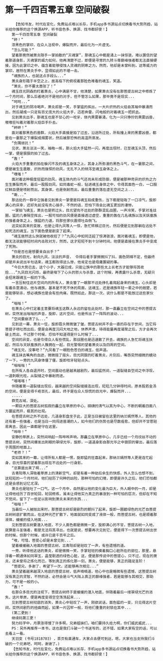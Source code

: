 # 第一千四百零五章 空间破裂
        【告知书友，时代在变化，免费站点难以长存，手机app多书源站点切换看书大势所趋，站长给你推荐的这个换源APP，听书音色多、换源、找书都好使！】
       第一千四百零五章 空间破裂
       “砰！”
       漆黑色的掌印，在众人注视中，爆裂而开，最后化为一片虚无。
       “怎么可能？”
       望着那竟然被萧炎随手一掌拍散的“灭魂掌”，那魂玉心中都是涌上一抹惊骇，难以置信的望着那道身影，灭魂掌的威力如何，他再清楚不过，即便是寻常的九转斗尊巅峰强者都无法直接硬接，因为此掌印之中，蕴含着能够侵蚀人灵魂的阴寒之力，然而，他却是未曾料到，这等威力的掌印，居然在萧炎手中，显得如此的不堪一击。
       “魂族的人，也就这点手段么...”
       萧炎身形踏于半空之上，居高临下的俯视着那脸色难看的魂玉，笑道。
       “萧炎，你不要太嚣张了！”
       魂玉目光阴森的盯着萧炎，心中满是不甘，他清楚，如果萧炎没有在那菩提古树之中修炼了一个月时间，那么后者绝对不是他的对手，但不管怎么如果，那毕竟不是现实...
       “呵呵...”
       对于魂玉的阴冷喝声，萧炎却是一笑，手掌猛的挥出，一大片炽热的火焰自其袖中暴涌而出，然后凝成一只足有百丈庞大的火焰大手，迅若奔雷，闪电般的对着魂玉一把抓去。
       见到萧炎出手，那魂玉也是不甘心的一咬牙，体内黑雾暴涌，化为一只只狰狞的黑雾凶兽，嗷嗷狂叫着对着那火焰巨手扑去。
       “砰砰！”
       面对着那黑色的兽群，火焰大手直接是拍了过去，沿途所过处，所有撞上来的黑雾凶兽，都是在一霎那之下爆裂成烟雾状，然后被那恐怖的高温所蒸发。
       “负隅顽抗！”
       见状，萧炎淡淡一笑，袖袍一挥，那火焰大手猛然一闪，再度出现时，已至魂玉头顶，然后一掌，便是狠狠的拍了过去。
       “轰！”
       火焰大手重重的拍在躲闪不及的魂玉身体之上，其身上所弥漫的黑色斗气，在一霎那之间，便是被生生震散，炽热而强悍的劲风，无孔不入的倾泻至魂玉身体之上。
       “噗嗤！”
       面对着这种极度狂猛的劲风，魂玉体内的斗气还尚未形成防御，便是被那种奇异的炽热之力生生撕裂而开，最后一股股劲风，如同毒蛇一般，钻进魂玉身体之中，令得其面色一白，一口殷红鲜血便是喷射而出，其身体，也是倒射而出，最后重重的落在虚无空间之上...
       “嘶...”
       那远处的一群中立强者见到萧炎一掌便是将魂玉拍成重伤，当下都是轻吸了一口凉气，旋即满心的庆幸，还好先前没有贪心插手，不然的话，恐怕下场会比魂玉更加的凄惨。
       一掌拍飞魂玉，萧炎也是转过头，目光望向不远处的那群混乱战圈，一声冷笑，手掌对准战圈，猛的几拳隔空挥出，一股可怕的劲风便是直接透过虚空，重重的轰在几名魂族以及天妖凰族的强者身体之上，强猛的力道，将那些家伙震得吐血倒飞。
       这突如其来的变故，也是让得九凤等人一惊，急忙转移过目光，然后便是见到那躺在远处不知死活的魂玉，当下面色便是剧变了起来。
       “魂玉居然这么快就被他收拾了？”九凤心中如同泛起了惊涛骇浪，面对着魂玉，即便是他，都无法说能够短时间内击败对方，然而，这才短短不到十分钟时间，他便是直接在萧炎手中变成了死狗。
       “你是否也是想要亲自出手？”
       萧炎的目光，射向九凤，淡淡的声音， 令得后者手掌微微抖了抖，面色阴晴不定，但最终却是并未说出半句话来，魂玉都败得这么惨，他肯定也是毋庸置疑的事。
       “今日大势已去，这个小子，大器已成，只能让族中的那些太上长老方才能够将其收拾...”九凤目光闪烁，最终是咽下了心头的怒火与杀意，这个时候，再表露什么杀意，无疑只会招来跟魂玉一般的下场。
       一言压制住这片空间内的所有人，萧炎瞥了一眼那不远处挣扎着爬起身来的魂玉，心头却是有着杀意涌动，他与魂族，基本是不死不休的局面，这魂玉，还是魂族年轻一辈之中的翘楚，若是能够斩杀，想必魂族也是会有些肉痛，既然如此，那这一次，说什么都是不能放过这些家伙了。
       “嗡嗡！”
       在萧炎心中打定着主意要将魂玉这群人永远的留在此处时，那一直矗立在空间之中的菩提古树，突然发出嗡嗡的声音，旋即，这片空间，也是传出了一阵阵的波动...
       “空间要崩溃了么...”
       见到这一幕，萧炎一怔，旋即眉头微微皱了皱，菩提古树并不会一直的存在于世间，当它将菩提子喷吐而出后，便是会再度沉闷大地之地，休养声息，待得能量再度凝聚之后，方才会再次破土而出，不过那个时候，恐怕不知道得是什么时候了...
       空间的异变，也是令得众人有些慌乱，那战圈也是迅速散了开去，魂族的人急忙将魂玉扶起，然后与天妖凰族的人簇拥在一起，目光警惕的望着萧炎以及四周的空间。
       “魂玉兄，没事吧？”九凤看了一眼脸色苍白的魂玉，低声道。
       魂玉抹去嘴角的血迹，微微摇了摇头，目光阴狠的盯着萧炎，片刻后，嘴唇突然细微的蠕动了一下，一旁的九凤身体僵了僵，旋即咬牙轻轻点头。
       “嗡嗡嗡！”
       在所有人各自退开时，空间震动也是越来越剧烈，最后猛然间，一道裂缝自空间之中浮现，一道刺眼光柱，从裂缝之中暴射而进。
       “喀喀喀！”
       伴随着第一道裂缝出现后，越来越的空间裂缝接连出现，短短几分钟得时间，原本股若金汤的空间，便是变得千疮百孔，最后，终于是在众人惊慌的目光中，爆裂而开...
       .....
       莽荒古域，深处。
       一颗巨大的菩提古树孤寂的矗立在草原的中心，磅礴的清气以其为中心，不断的朝着四面八方蔓延而开，极其的壮观。
       在菩提古树之外不远处，几道身影盘坐于此，正是当日被留在这里的纳兰嫣然等人，其他的还有着一些强者，也是当日一同闯进兽潮的人，如今他们的伤势也是尽数痊愈，但却并不甘愿轻易离去，因此一直都是守在这里。
       “哗哗！”
       安静的草原上，突然间响起一阵哗哗声响，那矗立在草原中心，几乎已经一个月纹丝不动的菩提古树，突然间爆发出刺眼的翠绿光华，旋即，一道道身影自那光华之中狼狈的窜出，最后落于周围的地面上。
       “老师？！”
       突如其来的一幕，让得所有人都是一愣，旋即猛的狂喜起来，那纳兰嫣然等人更是连忙起身，目光惊喜的望着那出现在不远处的一行身影。
       “总算是出来了啊...”
       古青阳等人深吸着草原上的清新空气，却是有着一种劫后余生的快感，外人怎么也想不到，这短短的一个月时间，他们经历了何种的凶险，那种可怕的幻境，即便是许久之后，他们恐怕都还是会感到记忆尤深。
       萧炎也是轻吐了一口气，这一个月中，自然是以他的变化最为巨大，外人眼中的一月，却是让得他经历了百世轮回，轮回修炼，虽未让得他实力真正的暴涨到一种可怕的层次，但却在不知不觉间，留下了一些足以影响到萧炎未来的东西...
       “嗡嗡！”
       当最后一人被抛出来时，那菩提古树却是剧烈的颤抖了起来，旋即一圈碧绿色的光芒自菩提古树树底扩散而出，在这种光芒扩散下，地面就如同变成了液体一般，而菩提古树，也是顺着那液体，缓缓的侵入地面...
       见到菩提古树要潜入地底，不少人面色都是微微一变，旋即满心的不甘，菩提古树一入地，就算是斗圣强者，都是无法将其寻出，也就是说，想要再次见到它，便是得下一次菩提古树出世的时候，但那个时候，或许已是千百年之后。
       “唉，可惜，菩提心却是未曾见到...”
       望着缓缓融入地面的菩提古树，古青阳却是轻叹了一声，有些遗憾的道。
       一旁，听得他这话的萧炎，却是微微一笑，手掌轻轻的摸着胸口心脏所在的部位，那里，悬浮着一颗通体如同翠玉，晶莹剔透的绿色心脏，这，便是那传说中的菩提心，只不过，现在的萧炎，还未曾将之炼化而已，等到真正的炼化那一刻，萧炎，便是能够，真正的踏足圣阶！
       “菩提兄，多谢了，希望下一次，还能够再次相见...”
       萧炎望着越来越深入地底的菩提古树，低声喃喃道，他心中也是略微有些遗憾，这菩提古树没有真正的灵智，不然的话，必然会是斗气大陆上真正的巅峰强者，若是能够与其相交，那助力，可不是一般的小。
       “轰！”
       在那众多目光的注视下，菩提古树终于是缓缓的潜入地底，伴随着最后一缕翠绿光芒的消失，这片草原，便是再度变得空空荡荡起来...
       见到菩提古树彻底的消失，萧炎心中轻叹了一声，刚欲说话，面色猛的一变，只见得这片空间，突然间剧烈的扭曲而起，如果一片囚牢一般，将他们重重的封锁在其中...
       (第二更到！
       继续码第三更！
       努力码字中，月票涨得慢了许多啊，兄弟姐妹们，咱们要持久给力啊，你们威武威武...
       PS：另外再推荐一本书，这也是我们斗破一个书迷写的，还不错，如果大家有空的话，可以去看上一看。
       天羽变 (书号1818703) ，首页有直通车，大家点击便可到达，嗯，大家也当支持我们斗破的一个兄弟吧，呵呵，谢谢了。)
       【告知书友，时代在变化，免费站点难以长存，手机app多书源站点切换看书大势所趋，站长给你推荐的这个换源APP，听书音色多、换源、找书都好使！】